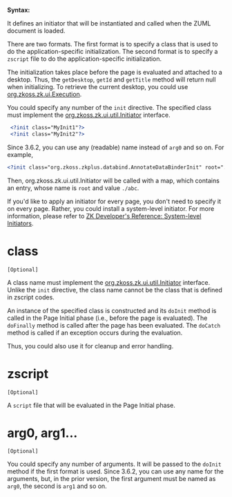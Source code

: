 

**Syntax:**

<?init class="..." [''arg0''="..."] [''arg1''="..."] [''arg2''="..."] [''arg3''="..."]?>
<?init zscript="..."?>

It defines an initiator that will be instantiated and called when the
ZUML document is loaded.

There are two formats. The first format is to specify a class that is
used to do the application-specific initialization. The second format is
to specify a `zscript` file to do the application-specific
initialization.

The initialization takes place before the page is evaluated and attached
to a desktop. Thus, the `getDesktop`, `getId` and `getTitle` method will
return null when initializing. To retrieve the current desktop, you
could use [org.zkoss.zk.ui.Execution](https://www.zkoss.org/javadoc/latest/zk/org/zkoss/zk/ui/Execution.html).

You could specify any number of the `init` directive. The specified
class must implement the
[org.zkoss.zk.ui.util.Initiator](https://www.zkoss.org/javadoc/latest/zk/org/zkoss/zk/ui/util/Initiator.html)
interface.

```xml
 <?init class="MyInit1"?>
 <?init class="MyInit2"?>
```

Since 3.6.2, you can use any (readable) name instead of `arg0` and so
on. For example,

```xml
<?init class="org.zkoss.zkplus.databind.AnnotateDataBinderInit" root="./abc"?>
```

Then,
<javadoc method="doInit(org.zkoss.zk.ui.Page, java.util.Map)" type="interface">org.zkoss.zk.ui.util.Initiator</javadoc>
will be called with a map, which contains an entry, whose name is `root`
and value `./abc`.

If you'd like to apply an initiator for every page, you don't need to
specify it on every page. Rather, you could install a system-level
initiator. For more information, please refer to [ZK Developer's Reference: System-level Initiators]({{site.baseurl}}/zk_dev_ref/ui_patterns/page_initialization#System-level_Initiator).

# class

`[Optional]`

A class name must implement the
[org.zkoss.zk.ui.util.Initiator](https://www.zkoss.org/javadoc/latest/zk/org/zkoss/zk/ui/util/Initiator.html)
interface. Unlike the `init` directive, the class name cannot be the
class that is defined in zscript codes.

An instance of the specified class is constructed and its `doInit`
method is called in the Page Initial phase (i.e., before the page is
evaluated). The `doFinally` method is called after the page has been
evaluated. The `doCatch` method is called if an exception occurs during
the evaluation.

Thus, you could also use it for cleanup and error handling.

# zscript

`[Optional]`

A `script` file that will be evaluated in the Page Initial phase.

# arg0, arg1...

`[Optional]`

You could specify any number of arguments. It will be passed to the
`doInit` method if the first format is used. Since 3.6.2, you can use
any name for the arguments, but, in the prior version, the first
argument must be named as `arg0`, the second is `arg1` and so on.


